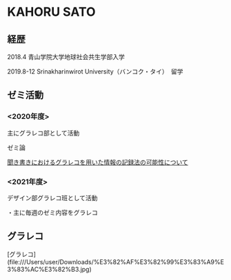 # KAHORU SATO 

## 経歴

2018.4 青山学院大学地球社会共生学部入学

2019.8-12 Srinakharinwirot University（バンコク・タイ）　留学

## ゼミ活動

### <2020年度>
主にグラレコ部として活動


ゼミ論

[聞き書きにおけるグラレコを用いた情報の記録法の可能性について](https://github.com/furuhashilab/2020gsc_KahoruSato)


### <2021年度>
デザイン部グラレコ班として活動

・主に毎週のゼミ内容をグラレコ



## グラレコ

[グラレコ] (file:///Users/user/Downloads/%E3%82%AF%E3%82%99%E3%83%A9%E3%83%AC%E3%82%B3.jpg)




<!--
**kahorusato/kahorusato** is a ✨ _special_ ✨ repository because its `README.md` (this file) appears on your GitHub profile.

Here are some ideas to get you started:

- 🔭 I’m currently working on ...
- 🌱 I’m currently learning ...
- 👯 I’m looking to collaborate on ...
- 🤔 I’m looking for help with ...
- 💬 Ask me about ...
- 📫 How to reach me: ...
- 😄 Pronouns: ...
- ⚡ Fun fact: ...
-->
